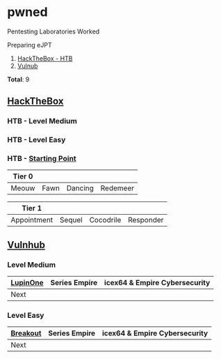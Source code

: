 # pwned
Pentesting Laboratories Worked

 Preparing eJPT

1. [HackTheBox - HTB](https://github.com/14wual/pwned/edit/main/README.md#hackthebox)
2. [Vulnub](https://github.com/14wual/pwned/edit/main/README.md#vulnhub)

**Total**: 9

## [HackTheBox](https://app.hackthebox.com/profile/923054)

### HTB - Level Medium

### HTB - Level Easy

### HTB - [Starting Point](https://app.hackthebox.com/starting-point)

| Tier 0 | | | | 
| ------------- | ------------- | ------------- | ------------- | 
| Meouw  | Fawn | Dancing | Redemeer |

| Tier 1 | | | | 
| ------------- | ------------- | ------------- | ------------- | 
| Appointment | Sequel | Cocodrile | Responder |

## [Vulnhub](https://www.vulnhub.com/)

### Level Medium

| [LupinOne](https://github.com/14wual/pwned/blob/main/vulnhub/es/LupinOne.md) | Series Empire | icex64 & Empire Cybersecurity | 
| ------------- | ------------- | ------------- |
| Next | |  | 

### Level Easy

| [Breakout](https://www.vulnhub.com/entry/empire-breakout,751/) | Series Empire | icex64 & Empire Cybersecurity | 
| ------------- | ------------- | ------------- |
| Next | |  | 
